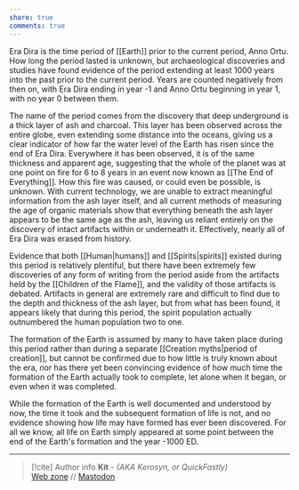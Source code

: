 ```yaml
---
share: true
comments: true
---
```

Era Dira is the time period of [[Earth]] prior to the current period, Anno Ortu. How long the period lasted is unknown, but archaeological discoveries and studies have found evidence of the period extending at least 1000 years into the past prior to the current period. Years are counted negatively from then on, with Era Dira ending in year -1 and Anno Ortu beginning in year 1, with no year 0 between them.

The name of the period comes from the discovery that deep underground is a thick layer of ash and charcoal. This layer has been observed across the entire globe, even extending some distance into the oceans, giving us a clear indicator of how far the water level of the Earth has risen since the end of Era Dira. Everywhere it has been observed, it is of the same thickness and apparent age, suggesting that the whole of the planet was at one point on fire for 6 to 8 years in an event now known as [[The End of Everything]]. How this fire was caused, or could even be possible, is unknown. With current technology, we are unable to extract meaningful information from the ash layer itself, and all current methods of measuring the age of organic materials show that everything beneath the ash layer appears to be the same age as the ash, leaving us reliant entirely on the discovery of intact artifacts within or underneath it. Effectively, nearly all of Era Dira was erased from history.

Evidence that both [[Human|humans]] and [[Spirits|spirits]] existed during this period is relatively plentiful, but there have been extremely few discoveries of any form of writing from the period aside from the artifacts held by the [[Children of the Flame]], and the validity of those artifacts is debated. Artifacts in general are extremely rare and difficult to find due to the depth and thickness of the ash layer, but from what has been found, it appears likely that during this period, the spirit population actually outnumbered the human population two to one.

The formation of the Earth is assumed by many to have taken place during this period rather than during a separate [[Creation myths|period of creation]], but cannot be confirmed due to how little is truly known about the era, nor has there yet been convincing evidence of how much time the formation of the Earth actually took to complete, let alone when it began, or even when it was completed.

While the formation of the Earth is well documented and understood by now, the time it took and the subsequent formation of life is not, and no evidence showing how life may have formed has ever been discovered. For all we know, all life on Earth simply appeared at some point between the end of the Earth's formation and the year -1000 ED.

-----
> [!cite] Author info
> **Kit** - *(AKA Kerosyn, or QuickFastly)*\
> [Web zone](https://kitabe.link) // [Mastodon](https://social.tripulse.net/@kit)